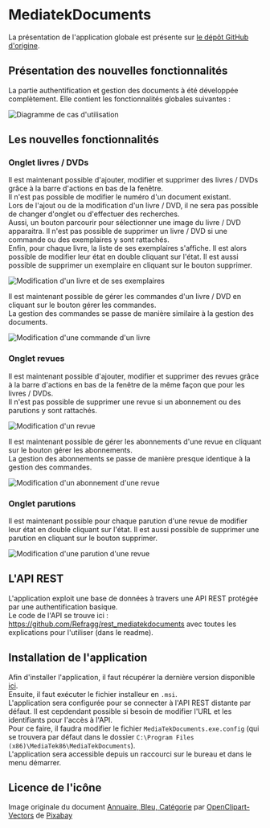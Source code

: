 # MediatekDocuments

La présentation de l'application globale est présente sur [le dépôt GitHub d'origine](https://github.com/CNED-SLAM/MediaTekDocuments?tab=readme-ov-file#mediatekdocuments).

## Présentation des nouvelles fonctionnalités

La partie authentification et gestion des documents à été développée complètement. Elle contient les fonctionnalités globales suivantes :

![Diagramme de cas d'utilisation](https://github.com/user-attachments/assets/ca9a8345-f39e-4957-80c5-61e89ae37bde)

## Les nouvelles fonctionnalités

### Onglet livres / DVDs

Il est maintenant possible d'ajouter, modifier et supprimer des livres / DVDs grâce à la barre d'actions en bas de la fenêtre.  
Il n'est pas possible de modifier le numéro d'un document existant.  
Lors de l'ajout ou de la modification d'un livre / DVD, il ne sera pas possible de changer d'onglet ou d'effectuer des recherches.  
Aussi, un bouton parcourir pour sélectionner une image du livre / DVD apparaitra.
Il n'est pas possible de supprimer un livre / DVD si une commande ou des exemplaires y sont rattachés.  
Enfin, pour chaque livre, la liste de ses exemplaires s'affiche. Il est alors possible de modifier leur état en double cliquant sur l'état. Il est aussi possible de supprimer un exemplaire en cliquant sur le bouton supprimer.

![Modification d'un livre et de ses exemplaires](https://github.com/user-attachments/assets/b4e38fc5-d756-4bb5-a30c-2cd0f34ab6db)

Il est maintenant possible de gérer les commandes d'un livre / DVD en cliquant sur le bouton gérer les commandes.  
La gestion des commandes se passe de manière similaire à la gestion des documents.

![Modification d'une commande d'un livre](https://github.com/user-attachments/assets/c9980800-e4e7-417c-85be-6fe273f30bd1)

### Onglet revues

Il est maintenant possible d'ajouter, modifier et supprimer des revues grâce à la barre d'actions en bas de la fenêtre de la même façon que pour les livres / DVDs.  
Il n'est pas possible de supprimer une revue si un abonnement ou des parutions y sont rattachés.  

![Modification d'un revue](https://github.com/user-attachments/assets/0886863c-a927-48f8-a838-7531a0747dcc)

Il est maintenant possible de gérer les abonnements d'une revue en cliquant sur le bouton gérer les abonnements.  
La gestion des abonnements se passe de manière presque identique à la gestion des commandes.

![Modification d'un abonnement d'une revue](https://github.com/user-attachments/assets/ead580ac-d16c-44eb-8b98-8ad8e8891c46)

### Onglet parutions

Il est maintenant possible pour chaque parution d'une revue de modifier leur état en double cliquant sur l'état. Il est aussi possible de supprimer une parution en cliquant sur le bouton supprimer.

![Modification d'une parution d'une revue](https://github.com/user-attachments/assets/392780ba-a7df-460b-8a92-a98bda571dcb)

## L'API REST
L'application exploit une base de données à travers une API REST protégée par une authentification basique.<br>
Le code de l'API se trouve ici : https://github.com/Refragg/rest_mediatekdocuments avec toutes les explications pour l'utiliser (dans le readme).  

## Installation de l'application

Afin d'installer l'application, il faut récupérer la dernière version disponible [ici](https://github.com/Refragg/MediaTekDocuments/releases/latest).  
Ensuite, il faut exécuter le fichier installeur en `.msi`.  
L'application sera configurée pour se connecter à l'API REST distante par défaut. Il est cepdendant possible si besoin de modifier l'URL et les identifiants pour l'accès à l'API.  
Pour ce faire, il faudra modifier le fichier `MediaTekDocuments.exe.config` (qui se trouvera par défaut dans le dossier `C:\Program Files (x86)\MediaTek86\MediaTekDocuments`).  
L'application sera accessible depuis un raccourci sur le bureau et dans le menu démarrer.

## Licence de l'icône

Image originale du document [Annuaire, Bleu, Catégorie](https://pixabay.com/fr/vectors/annuaire-bleu-cat%C3%A9gorie-dossier-151106/) par [OpenClipart-Vectors](https://pixabay.com/fr/users/openclipart-vectors-30363/?utm_source=link-attribution&utm_medium=referral&utm_campaign=image&utm_content=151106) de [Pixabay](https://pixabay.com/fr//?utm_source=link-attribution&utm_medium=referral&utm_campaign=image&utm_content=151106)
